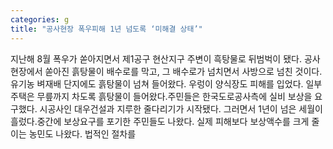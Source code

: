 ```yaml
---
categories: g
title: "공사현장 폭우피해 1년 넘도록 ‘미해결 상태’"
---
```

지난해 8월 폭우가 쏟아지면서 제1공구 현산지구 주변이 흑탕물로 뒤범벅이 됐다. 공사현장에서 쏟아진 흙탕물이 배수로를 막고, 그 배수로가 넘치면서 사방으로 넘친 것이다.유기농 벼재배 단지에도 흙탕물이 넘쳐 들어왔다. 우렁이 양식장도 피해를 입었다. 일부 주택은 무릎까지 차도록 흙탕물이 들어왔다.주민들은 한국도로공사측에 실비 보상을 요구했다. 시공사인 대우건설과 지루한 줄다리기가 시작됐다. 그러면서 1년이 넘은 세월이 흘렀다.중간에 보상요구를 포기한 주민들도 나왔다. 실제 피해보다 보상액수를 크게 줄이는 농민도 나왔다. 법적인 절차를